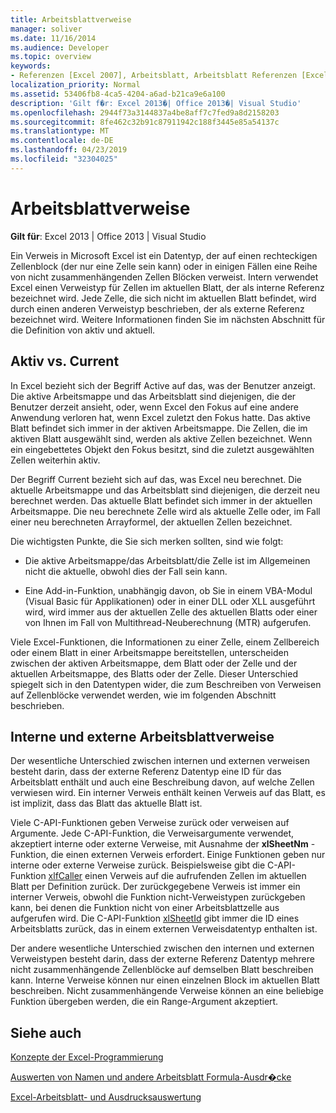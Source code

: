```yaml
---
title: Arbeitsblattverweise
manager: soliver
ms.date: 11/16/2014
ms.audience: Developer
ms.topic: overview
keywords:
- Referenzen [Excel 2007], Arbeitsblatt, Arbeitsblatt Referenzen [Excel 2007], Verweise auf externe Arbeitsblätter [Excel 2007], aktives Arbeitsblatt [Excel 2007], Aktuelles Arbeitsblatt [Excel 2007], interne Arbeitsblatt Referenzen [Excel 2007]
localization_priority: Normal
ms.assetid: 53406fb8-4ca5-4204-a6ad-b21ca9e6a100
description: 'Gilt f�r: Excel 2013�| Office 2013�| Visual Studio'
ms.openlocfilehash: 2944f73a3144837a4be8aff7c7fed9a8d2158203
ms.sourcegitcommit: 8fe462c32b91c87911942c188f3445e85a54137c
ms.translationtype: MT
ms.contentlocale: de-DE
ms.lasthandoff: 04/23/2019
ms.locfileid: "32304025"
---
```

# <a name="worksheet-references"></a>Arbeitsblattverweise

 **Gilt für**: Excel 2013 | Office 2013 | Visual Studio 
  
Ein Verweis in Microsoft Excel ist ein Datentyp, der auf einen rechteckigen Zellenblock (der nur eine Zelle sein kann) oder in einigen Fällen eine Reihe von nicht zusammenhängenden Zellen Blöcken verweist. Intern verwendet Excel einen Verweistyp für Zellen im aktuellen Blatt, der als interne Referenz bezeichnet wird. Jede Zelle, die sich nicht im aktuellen Blatt befindet, wird durch einen anderen Verweistyp beschrieben, der als externe Referenz bezeichnet wird. Weitere Informationen finden Sie im nächsten Abschnitt für die Definition von aktiv und aktuell.
  
## <a name="active-vs-current"></a>Aktiv vs. Current

In Excel bezieht sich der Begriff Active auf das, was der Benutzer anzeigt. Die aktive Arbeitsmappe und das Arbeitsblatt sind diejenigen, die der Benutzer derzeit ansieht, oder, wenn Excel den Fokus auf eine andere Anwendung verloren hat, wenn Excel zuletzt den Fokus hatte. Das aktive Blatt befindet sich immer in der aktiven Arbeitsmappe. Die Zellen, die im aktiven Blatt ausgewählt sind, werden als aktive Zellen bezeichnet. Wenn ein eingebettetes Objekt den Fokus besitzt, sind die zuletzt ausgewählten Zellen weiterhin aktiv. 
  
Der Begriff Current bezieht sich auf das, was Excel neu berechnet. Die aktuelle Arbeitsmappe und das Arbeitsblatt sind diejenigen, die derzeit neu berechnet werden. Das aktuelle Blatt befindet sich immer in der aktuellen Arbeitsmappe. Die neu berechnete Zelle wird als aktuelle Zelle oder, im Fall einer neu berechneten Arrayformel, der aktuellen Zellen bezeichnet. 
  
Die wichtigsten Punkte, die Sie sich merken sollten, sind wie folgt:
  
- Die aktive Arbeitsmappe/das Arbeitsblatt/die Zelle ist im Allgemeinen nicht die aktuelle, obwohl dies der Fall sein kann.
    
- Eine Add-in-Funktion, unabhängig davon, ob Sie in einem VBA-Modul (Visual Basic für Applikationen) oder in einer DLL oder XLL ausgeführt wird, wird immer aus der aktuellen Zelle des aktuellen Blatts oder einer von Ihnen im Fall von Multithread-Neuberechnung (MTR) aufgerufen.
    
Viele Excel-Funktionen, die Informationen zu einer Zelle, einem Zellbereich oder einem Blatt in einer Arbeitsmappe bereitstellen, unterscheiden zwischen der aktiven Arbeitsmappe, dem Blatt oder der Zelle und der aktuellen Arbeitsmappe, des Blatts oder der Zelle. Dieser Unterschied spiegelt sich in den Datentypen wider, die zum Beschreiben von Verweisen auf Zellenblöcke verwendet werden, wie im folgenden Abschnitt beschrieben.
  
## <a name="internal-and-external-worksheet-references"></a>Interne und externe Arbeitsblattverweise

Der wesentliche Unterschied zwischen internen und externen verweisen besteht darin, dass der externe Referenz Datentyp eine ID für das Arbeitsblatt enthält und auch eine Beschreibung davon, auf welche Zellen verwiesen wird. Ein interner Verweis enthält keinen Verweis auf das Blatt, es ist implizit, dass das Blatt das aktuelle Blatt ist. 
  
Viele C-API-Funktionen geben Verweise zurück oder verweisen auf Argumente. Jede C-API-Funktion, die Verweisargumente verwendet, akzeptiert interne oder externe Verweise, mit Ausnahme der **xlSheetNm** -Funktion, die einen externen Verweis erfordert. Einige Funktionen geben nur interne oder externe Verweise zurück. Beispielsweise gibt die C-API-Funktion [xlfCaller](xlfcaller.md) einen Verweis auf die aufrufenden Zellen im aktuellen Blatt per Definition zurück. Der zurückgegebene Verweis ist immer ein interner Verweis, obwohl die Funktion nicht-Verweistypen zurückgeben kann, bei denen die Funktion nicht von einer Arbeitsblattzelle aus aufgerufen wird. Die C-API-Funktion [xlSheetId](xlsheetid.md) gibt immer die ID eines Arbeitsblatts zurück, das in einem externen Verweisdatentyp enthalten ist. 
  
Der andere wesentliche Unterschied zwischen den internen und externen Verweistypen besteht darin, dass der externe Referenz Datentyp mehrere nicht zusammenhängende Zellenblöcke auf demselben Blatt beschreiben kann. Interne Verweise können nur einen einzelnen Block im aktuellen Blatt beschreiben. Nicht zusammenhängende Verweise können an eine beliebige Funktion übergeben werden, die ein Range-Argument akzeptiert.
  
## <a name="see-also"></a>Siehe auch



[Konzepte der Excel-Programmierung](excel-programming-concepts.md)
  
[Auswerten von Namen und andere Arbeitsblatt Formula-Ausdr�cke](evaluating-names-and-other-worksheet-formula-expressions.md)
  
[Excel-Arbeitsblatt- und Ausdrucksauswertung](excel-worksheet-and-expression-evaluation.md)

